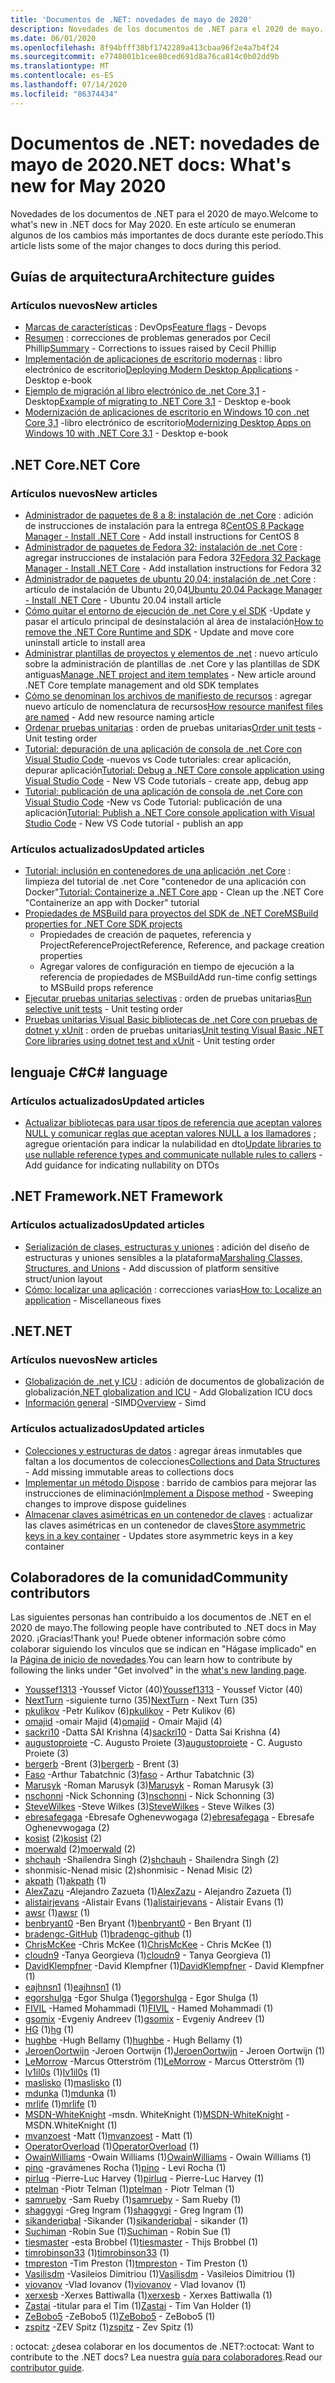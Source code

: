 ```yaml
---
title: 'Documentos de .NET: novedades de mayo de 2020'
description: Novedades de los documentos de .NET para el 2020 de mayo.
ms.date: 06/01/2020
ms.openlocfilehash: 8f94bfff38bf1742289a413cbaa96f2e4a7b4f24
ms.sourcegitcommit: e7748001b1cee80ced691d8a76ca814c0b02dd9b
ms.translationtype: MT
ms.contentlocale: es-ES
ms.lasthandoff: 07/14/2020
ms.locfileid: "86374434"
---
```

# <a name="net-docs-whats-new-for-may-2020"></a><span data-ttu-id="caa38-103">Documentos de .NET: novedades de mayo de 2020</span><span class="sxs-lookup"><span data-stu-id="caa38-103">.NET docs: What's new for May 2020</span></span>

<span data-ttu-id="caa38-104">Novedades de los documentos de .NET para el 2020 de mayo.</span><span class="sxs-lookup"><span data-stu-id="caa38-104">Welcome to what's new in .NET docs for May 2020.</span></span> <span data-ttu-id="caa38-105">En este artículo se enumeran algunos de los cambios más importantes de docs durante este período.</span><span class="sxs-lookup"><span data-stu-id="caa38-105">This article lists some of the major changes to docs during this period.</span></span>

## <a name="architecture-guides"></a><span data-ttu-id="caa38-106">Guías de arquitectura</span><span class="sxs-lookup"><span data-stu-id="caa38-106">Architecture guides</span></span>

### <a name="new-articles"></a><span data-ttu-id="caa38-107">Artículos nuevos</span><span class="sxs-lookup"><span data-stu-id="caa38-107">New articles</span></span>

- <span data-ttu-id="caa38-108">[Marcas de características](../architecture/cloud-native/feature-flags.md) : DevOps</span><span class="sxs-lookup"><span data-stu-id="caa38-108">[Feature flags](../architecture/cloud-native/feature-flags.md) - Devops</span></span>
- <span data-ttu-id="caa38-109">[Resumen](../architecture/cloud-native/summary.md) : correcciones de problemas generados por Cecil Phillip</span><span class="sxs-lookup"><span data-stu-id="caa38-109">[Summary](../architecture/cloud-native/summary.md) - Corrections to issues raised by Cecil Phillip</span></span>
- <span data-ttu-id="caa38-110">[Implementación de aplicaciones de escritorio modernas](../architecture/modernize-desktop/deploy-modern-applications.md) : libro electrónico de escritorio</span><span class="sxs-lookup"><span data-stu-id="caa38-110">[Deploying Modern Desktop Applications](../architecture/modernize-desktop/deploy-modern-applications.md) - Desktop e-book</span></span>
- <span data-ttu-id="caa38-111">[Ejemplo de migración al libro electrónico de .net Core 3,1](../architecture/modernize-desktop/example-migration-core.md) -Desktop</span><span class="sxs-lookup"><span data-stu-id="caa38-111">[Example of migrating to .NET Core 3.1](../architecture/modernize-desktop/example-migration-core.md) - Desktop e-book</span></span>
- <span data-ttu-id="caa38-112">[Modernización de aplicaciones de escritorio en Windows 10 con .net Core 3,1](../architecture/modernize-desktop/index.md) -libro electrónico de escritorio</span><span class="sxs-lookup"><span data-stu-id="caa38-112">[Modernizing Desktop Apps on Windows 10 with .NET Core 3.1](../architecture/modernize-desktop/index.md) - Desktop e-book</span></span>

## <a name="net-core"></a><span data-ttu-id="caa38-113">.NET Core</span><span class="sxs-lookup"><span data-stu-id="caa38-113">.NET Core</span></span>

### <a name="new-articles"></a><span data-ttu-id="caa38-114">Artículos nuevos</span><span class="sxs-lookup"><span data-stu-id="caa38-114">New articles</span></span>

- <span data-ttu-id="caa38-115">[Administrador de paquetes de 8 a 8: instalación de .net Core](../core/install/linux-package-manager-centos8.md) : adición de instrucciones de instalación para la entrega 8</span><span class="sxs-lookup"><span data-stu-id="caa38-115">[CentOS 8 Package Manager - Install .NET Core](../core/install/linux-package-manager-centos8.md) - Add install instructions for CentOS 8</span></span>
- <span data-ttu-id="caa38-116">[Administrador de paquetes de Fedora 32: instalación de .net Core](../core/install/linux-package-manager-fedora32.md) : agregar instrucciones de instalación para Fedora 32</span><span class="sxs-lookup"><span data-stu-id="caa38-116">[Fedora 32 Package Manager - Install .NET Core](../core/install/linux-package-manager-fedora32.md) - Add installation instructions for Fedora 32</span></span>
- <span data-ttu-id="caa38-117">[Administrador de paquetes de ubuntu 20,04: instalación de .net Core](../core/install/linux-package-manager-ubuntu-2004.md) : artículo de instalación de Ubuntu 20,04</span><span class="sxs-lookup"><span data-stu-id="caa38-117">[Ubuntu 20.04 Package Manager - Install .NET Core](../core/install/linux-package-manager-ubuntu-2004.md) - Ubuntu 20.04 install article</span></span>
- <span data-ttu-id="caa38-118">[Cómo quitar el entorno de ejecución de .net Core y el SDK](../core/install/remove-runtime-sdk-versions.md) -Update y pasar el artículo principal de desinstalación al área de instalación</span><span class="sxs-lookup"><span data-stu-id="caa38-118">[How to remove the .NET Core Runtime and SDK](../core/install/remove-runtime-sdk-versions.md) - Update and move core uninstall article to install area</span></span>
- <span data-ttu-id="caa38-119">[Administrar plantillas de proyectos y elementos de .net](../core/install/templates.md) : nuevo artículo sobre la administración de plantillas de .net Core y las plantillas de SDK antiguas</span><span class="sxs-lookup"><span data-stu-id="caa38-119">[Manage .NET project and item templates](../core/install/templates.md) - New article around .NET Core template management and old SDK templates</span></span>
- <span data-ttu-id="caa38-120">[Cómo se denominan los archivos de manifiesto de recursos](../core/resources/manifest-file-names.md) : agregar nuevo artículo de nomenclatura de recursos</span><span class="sxs-lookup"><span data-stu-id="caa38-120">[How resource manifest files are named](../core/resources/manifest-file-names.md) - Add new resource naming article</span></span>
- <span data-ttu-id="caa38-121">[Ordenar pruebas unitarias](../core/testing/order-unit-tests.md) : orden de pruebas unitarias</span><span class="sxs-lookup"><span data-stu-id="caa38-121">[Order unit tests](../core/testing/order-unit-tests.md) - Unit testing order</span></span>
- <span data-ttu-id="caa38-122">[Tutorial: depuración de una aplicación de consola de .net Core con Visual Studio Code](../core/tutorials/debugging-with-visual-studio-code.md) -nuevos vs Code tutoriales: crear aplicación, depurar aplicación</span><span class="sxs-lookup"><span data-stu-id="caa38-122">[Tutorial: Debug a .NET Core console application using Visual Studio Code](../core/tutorials/debugging-with-visual-studio-code.md) - New VS Code tutorials - create app, debug app</span></span>
- <span data-ttu-id="caa38-123">[Tutorial: publicación de una aplicación de consola de .net Core con Visual Studio Code](../core/tutorials/publishing-with-visual-studio-code.md) -New vs Code Tutorial: publicación de una aplicación</span><span class="sxs-lookup"><span data-stu-id="caa38-123">[Tutorial: Publish a .NET Core console application with Visual Studio Code](../core/tutorials/publishing-with-visual-studio-code.md) - New VS Code tutorial - publish an app</span></span>

### <a name="updated-articles"></a><span data-ttu-id="caa38-124">Artículos actualizados</span><span class="sxs-lookup"><span data-stu-id="caa38-124">Updated articles</span></span>

- <span data-ttu-id="caa38-125">[Tutorial: inclusión en contenedores de una aplicación .net Core](../core/docker/build-container.md) : limpieza del tutorial de .net Core "contenedor de una aplicación con Docker"</span><span class="sxs-lookup"><span data-stu-id="caa38-125">[Tutorial: Containerize a .NET Core app](../core/docker/build-container.md) - Clean up the .NET Core "Containerize an app with Docker" tutorial</span></span>
- [<span data-ttu-id="caa38-126">Propiedades de MSBuild para proyectos del SDK de .NET Core</span><span class="sxs-lookup"><span data-stu-id="caa38-126">MSBuild properties for .NET Core SDK projects</span></span>](../core/project-sdk/msbuild-props.md)
  - <span data-ttu-id="caa38-127">Propiedades de creación de paquetes, referencia y ProjectReference</span><span class="sxs-lookup"><span data-stu-id="caa38-127">ProjectReference, Reference, and package creation properties</span></span>
  - <span data-ttu-id="caa38-128">Agregar valores de configuración en tiempo de ejecución a la referencia de propiedades de MSBuild</span><span class="sxs-lookup"><span data-stu-id="caa38-128">Add run-time config settings to MSBuild props reference</span></span>
- <span data-ttu-id="caa38-129">[Ejecutar pruebas unitarias selectivas](../core/testing/selective-unit-tests.md) : orden de pruebas unitarias</span><span class="sxs-lookup"><span data-stu-id="caa38-129">[Run selective unit tests](../core/testing/selective-unit-tests.md) - Unit testing order</span></span>
- <span data-ttu-id="caa38-130">[Pruebas unitarias Visual Basic bibliotecas de .net Core con pruebas de dotnet y xUnit](../core/testing/unit-testing-visual-basic-with-dotnet-test.md) : orden de pruebas unitarias</span><span class="sxs-lookup"><span data-stu-id="caa38-130">[Unit testing Visual Basic .NET Core libraries using dotnet test and xUnit](../core/testing/unit-testing-visual-basic-with-dotnet-test.md) - Unit testing order</span></span>

## <a name="c-language"></a><span data-ttu-id="caa38-131">lenguaje C#</span><span class="sxs-lookup"><span data-stu-id="caa38-131">C# language</span></span>

### <a name="updated-articles"></a><span data-ttu-id="caa38-132">Artículos actualizados</span><span class="sxs-lookup"><span data-stu-id="caa38-132">Updated articles</span></span>

- <span data-ttu-id="caa38-133">[Actualizar bibliotecas para usar tipos de referencia que aceptan valores NULL y comunicar reglas que aceptan valores NULL a los llamadores](../csharp/nullable-migration-strategies.md) ; agregue orientación para indicar la nulabilidad en dto</span><span class="sxs-lookup"><span data-stu-id="caa38-133">[Update libraries to use nullable reference types and communicate nullable rules to callers](../csharp/nullable-migration-strategies.md) - Add guidance for indicating nullability on DTOs</span></span>

## <a name="net-framework"></a><span data-ttu-id="caa38-134">.NET Framework</span><span class="sxs-lookup"><span data-stu-id="caa38-134">.NET Framework</span></span>

### <a name="updated-articles"></a><span data-ttu-id="caa38-135">Artículos actualizados</span><span class="sxs-lookup"><span data-stu-id="caa38-135">Updated articles</span></span>

- <span data-ttu-id="caa38-136">[Serialización de clases, estructuras y uniones](../framework/interop/marshaling-classes-structures-and-unions.md) : adición del diseño de estructuras y uniones sensibles a la plataforma</span><span class="sxs-lookup"><span data-stu-id="caa38-136">[Marshaling Classes, Structures, and Unions](../framework/interop/marshaling-classes-structures-and-unions.md) - Add discussion of platform sensitive struct/union layout</span></span>
- <span data-ttu-id="caa38-137">[Cómo: localizar una aplicación](../framework/wpf/advanced/how-to-localize-an-application.md) : correcciones varias</span><span class="sxs-lookup"><span data-stu-id="caa38-137">[How to: Localize an application](../framework/wpf/advanced/how-to-localize-an-application.md) - Miscellaneous fixes</span></span>

## <a name="net"></a><span data-ttu-id="caa38-138">.NET</span><span class="sxs-lookup"><span data-stu-id="caa38-138">.NET</span></span>

### <a name="new-articles"></a><span data-ttu-id="caa38-139">Artículos nuevos</span><span class="sxs-lookup"><span data-stu-id="caa38-139">New articles</span></span>

- <span data-ttu-id="caa38-140">[Globalización de .net y ICU](../standard/globalization-localization/globalization-icu.md) : adición de documentos de globalización de globalización</span><span class="sxs-lookup"><span data-stu-id="caa38-140">[.NET globalization and ICU](../standard/globalization-localization/globalization-icu.md) - Add Globalization ICU docs</span></span>
- <span data-ttu-id="caa38-141">[Información general](../standard/simd.md) -SIMD</span><span class="sxs-lookup"><span data-stu-id="caa38-141">[Overview](../standard/simd.md) - Simd</span></span>

### <a name="updated-articles"></a><span data-ttu-id="caa38-142">Artículos actualizados</span><span class="sxs-lookup"><span data-stu-id="caa38-142">Updated articles</span></span>

- <span data-ttu-id="caa38-143">[Colecciones y estructuras de datos](../standard/collections/index.md) : agregar áreas inmutables que faltan a los documentos de colecciones</span><span class="sxs-lookup"><span data-stu-id="caa38-143">[Collections and Data Structures](../standard/collections/index.md) - Add missing immutable areas to collections docs</span></span>
- <span data-ttu-id="caa38-144">[Implementar un método Dispose](../standard/garbage-collection/implementing-dispose.md) : barrido de cambios para mejorar las instrucciones de eliminación</span><span class="sxs-lookup"><span data-stu-id="caa38-144">[Implement a Dispose method](../standard/garbage-collection/implementing-dispose.md) - Sweeping changes to improve dispose guidelines</span></span>
- <span data-ttu-id="caa38-145">[Almacenar claves asimétricas en un contenedor de claves](../standard/security/how-to-store-asymmetric-keys-in-a-key-container.md) : actualizar las claves asimétricas en un contenedor de claves</span><span class="sxs-lookup"><span data-stu-id="caa38-145">[Store asymmetric keys in a key container](../standard/security/how-to-store-asymmetric-keys-in-a-key-container.md) - Updates store asymmetric keys in a key container</span></span>

## <a name="community-contributors"></a><span data-ttu-id="caa38-146">Colaboradores de la comunidad</span><span class="sxs-lookup"><span data-stu-id="caa38-146">Community contributors</span></span>

<span data-ttu-id="caa38-147">Las siguientes personas han contribuido a los documentos de .NET en el 2020 de mayo.</span><span class="sxs-lookup"><span data-stu-id="caa38-147">The following people have contributed to .NET docs in May 2020.</span></span> <span data-ttu-id="caa38-148">¡Gracias!</span><span class="sxs-lookup"><span data-stu-id="caa38-148">Thank you!</span></span> <span data-ttu-id="caa38-149">Puede obtener información sobre cómo colaborar siguiendo los vínculos que se indican en "Hágase implicado" en la [Página de inicio de novedades](index.yml).</span><span class="sxs-lookup"><span data-stu-id="caa38-149">You can learn how to contribute by following the links under "Get involved" in the [what's new landing page](index.yml).</span></span>

- <span data-ttu-id="caa38-150">[Youssef1313](https://github.com/Youssef1313) -Youssef Victor (40)</span><span class="sxs-lookup"><span data-stu-id="caa38-150">[Youssef1313](https://github.com/Youssef1313) - Youssef Victor (40)</span></span>
- <span data-ttu-id="caa38-151">[NextTurn](https://github.com/NextTurn) -siguiente turno (35)</span><span class="sxs-lookup"><span data-stu-id="caa38-151">[NextTurn](https://github.com/NextTurn) - Next Turn (35)</span></span>
- <span data-ttu-id="caa38-152">[pkulikov](https://github.com/pkulikov) -Petr Kulikov (6)</span><span class="sxs-lookup"><span data-stu-id="caa38-152">[pkulikov](https://github.com/pkulikov) - Petr Kulikov (6)</span></span>
- <span data-ttu-id="caa38-153">[omajid](https://github.com/omajid) -omair Majid (4)</span><span class="sxs-lookup"><span data-stu-id="caa38-153">[omajid](https://github.com/omajid) - Omair Majid (4)</span></span>
- <span data-ttu-id="caa38-154">[sackri10](https://github.com/sackri10) -Datta SAI Krishna (4)</span><span class="sxs-lookup"><span data-stu-id="caa38-154">[sackri10](https://github.com/sackri10) - Datta Sai Krishna (4)</span></span>
- <span data-ttu-id="caa38-155">[augustoproiete](https://github.com/augustoproiete) -C. Augusto Proiete (3)</span><span class="sxs-lookup"><span data-stu-id="caa38-155">[augustoproiete](https://github.com/augustoproiete) - C. Augusto Proiete (3)</span></span>
- <span data-ttu-id="caa38-156">[bergerb](https://github.com/bergerb) -Brent (3)</span><span class="sxs-lookup"><span data-stu-id="caa38-156">[bergerb](https://github.com/bergerb) - Brent (3)</span></span>
- <span data-ttu-id="caa38-157">[Faso](https://github.com/faso) -Arthur Tabatchnic (3)</span><span class="sxs-lookup"><span data-stu-id="caa38-157">[faso](https://github.com/faso) - Arthur Tabatchnic (3)</span></span>
- <span data-ttu-id="caa38-158">[Marusyk](https://github.com/Marusyk) -Roman Marusyk (3)</span><span class="sxs-lookup"><span data-stu-id="caa38-158">[Marusyk](https://github.com/Marusyk) - Roman Marusyk (3)</span></span>
- <span data-ttu-id="caa38-159">[nschonni](https://github.com/nschonni) -Nick Schonning (3)</span><span class="sxs-lookup"><span data-stu-id="caa38-159">[nschonni](https://github.com/nschonni) - Nick Schonning (3)</span></span>
- <span data-ttu-id="caa38-160">[SteveWilkes](https://github.com/SteveWilkes) -Steve Wilkes (3)</span><span class="sxs-lookup"><span data-stu-id="caa38-160">[SteveWilkes](https://github.com/SteveWilkes) - Steve Wilkes (3)</span></span>
- <span data-ttu-id="caa38-161">[ebresafegaga](https://github.com/ebresafegaga) -Ebresafe Oghenevwogaga (2)</span><span class="sxs-lookup"><span data-stu-id="caa38-161">[ebresafegaga](https://github.com/ebresafegaga) - Ebresafe Oghenevwogaga (2)</span></span>
- <span data-ttu-id="caa38-162">[kosist](https://github.com/kosist) (2)</span><span class="sxs-lookup"><span data-stu-id="caa38-162">[kosist](https://github.com/kosist) (2)</span></span>
- <span data-ttu-id="caa38-163">[moerwald](https://github.com/moerwald) (2)</span><span class="sxs-lookup"><span data-stu-id="caa38-163">[moerwald](https://github.com/moerwald) (2)</span></span>
- <span data-ttu-id="caa38-164">[shchauh](https://github.com/shchauh) -Shailendra Singh (2)</span><span class="sxs-lookup"><span data-stu-id="caa38-164">[shchauh](https://github.com/shchauh) - Shailendra Singh (2)</span></span>
- <span data-ttu-id="caa38-165">shonmisic-Nenad misic (2)</span><span class="sxs-lookup"><span data-stu-id="caa38-165">shonmisic - Nenad Misic (2)</span></span>
- <span data-ttu-id="caa38-166">[akpath](https://github.com/akpath) (1)</span><span class="sxs-lookup"><span data-stu-id="caa38-166">[akpath](https://github.com/akpath) (1)</span></span>
- <span data-ttu-id="caa38-167">[AlexZazu](https://github.com/AlexZazu) -Alejandro Zazueta (1)</span><span class="sxs-lookup"><span data-stu-id="caa38-167">[AlexZazu](https://github.com/AlexZazu) - Alejandro Zazueta (1)</span></span>
- <span data-ttu-id="caa38-168">[alistairjevans](https://github.com/alistairjevans) -Alistair Evans (1)</span><span class="sxs-lookup"><span data-stu-id="caa38-168">[alistairjevans](https://github.com/alistairjevans) - Alistair Evans (1)</span></span>
- <span data-ttu-id="caa38-169">[awsr](https://github.com/awsr) (1)</span><span class="sxs-lookup"><span data-stu-id="caa38-169">[awsr](https://github.com/awsr) (1)</span></span>
- <span data-ttu-id="caa38-170">[benbryant0](https://github.com/benbryant0) -Ben Bryant (1)</span><span class="sxs-lookup"><span data-stu-id="caa38-170">[benbryant0](https://github.com/benbryant0) - Ben Bryant (1)</span></span>
- <span data-ttu-id="caa38-171">[bradengc-GitHub](https://github.com/bradengc-github) (1)</span><span class="sxs-lookup"><span data-stu-id="caa38-171">[bradengc-github](https://github.com/bradengc-github) (1)</span></span>
- <span data-ttu-id="caa38-172">[ChrisMcKee](https://github.com/ChrisMcKee) -Chris McKee (1)</span><span class="sxs-lookup"><span data-stu-id="caa38-172">[ChrisMcKee](https://github.com/ChrisMcKee) - Chris McKee (1)</span></span>
- <span data-ttu-id="caa38-173">[cloudn9](https://github.com/cloudn9) -Tanya Georgieva (1)</span><span class="sxs-lookup"><span data-stu-id="caa38-173">[cloudn9](https://github.com/cloudn9) - Tanya Georgieva (1)</span></span>
- <span data-ttu-id="caa38-174">[DavidKlempfner](https://github.com/DavidKlempfner) -David Klempfner (1)</span><span class="sxs-lookup"><span data-stu-id="caa38-174">[DavidKlempfner](https://github.com/DavidKlempfner) - David Klempfner (1)</span></span>
- <span data-ttu-id="caa38-175">[eajhnsn1](https://github.com/eajhnsn1) (1)</span><span class="sxs-lookup"><span data-stu-id="caa38-175">[eajhnsn1](https://github.com/eajhnsn1) (1)</span></span>
- <span data-ttu-id="caa38-176">[egorshulga](https://github.com/egorshulga) -Egor Shulga (1)</span><span class="sxs-lookup"><span data-stu-id="caa38-176">[egorshulga](https://github.com/egorshulga) - Egor Shulga (1)</span></span>
- <span data-ttu-id="caa38-177">[FIVIL](https://github.com/FIVIL) -Hamed Mohammadi (1)</span><span class="sxs-lookup"><span data-stu-id="caa38-177">[FIVIL](https://github.com/FIVIL) - Hamed Mohammadi (1)</span></span>
- <span data-ttu-id="caa38-178">[gsomix](https://github.com/gsomix) -Evgeniy Andreev (1)</span><span class="sxs-lookup"><span data-stu-id="caa38-178">[gsomix](https://github.com/gsomix) - Evgeniy Andreev (1)</span></span>
- <span data-ttu-id="caa38-179">[HG](https://github.com/hg) (1)</span><span class="sxs-lookup"><span data-stu-id="caa38-179">[hg](https://github.com/hg) (1)</span></span>
- <span data-ttu-id="caa38-180">[hughbe](https://github.com/hughbe) -Hugh Bellamy (1)</span><span class="sxs-lookup"><span data-stu-id="caa38-180">[hughbe](https://github.com/hughbe) - Hugh Bellamy (1)</span></span>
- <span data-ttu-id="caa38-181">[JeroenOortwijn](https://github.com/JeroenOortwijn) -Jeroen Oortwijn (1)</span><span class="sxs-lookup"><span data-stu-id="caa38-181">[JeroenOortwijn](https://github.com/JeroenOortwijn) - Jeroen Oortwijn (1)</span></span>
- <span data-ttu-id="caa38-182">[LeMorrow](https://github.com/LeMorrow) -Marcus Otterström (1)</span><span class="sxs-lookup"><span data-stu-id="caa38-182">[LeMorrow](https://github.com/LeMorrow) - Marcus Otterström (1)</span></span>
- <span data-ttu-id="caa38-183">[lv1il0s](https://github.com/lv1il0s) (1)</span><span class="sxs-lookup"><span data-stu-id="caa38-183">[lv1il0s](https://github.com/lv1il0s) (1)</span></span>
- <span data-ttu-id="caa38-184">[maslisko](https://github.com/maslisko) (1)</span><span class="sxs-lookup"><span data-stu-id="caa38-184">[maslisko](https://github.com/maslisko) (1)</span></span>
- <span data-ttu-id="caa38-185">[mdunka](https://github.com/mdunka) (1)</span><span class="sxs-lookup"><span data-stu-id="caa38-185">[mdunka](https://github.com/mdunka) (1)</span></span>
- <span data-ttu-id="caa38-186">[mrlife](https://github.com/mrlife) (1)</span><span class="sxs-lookup"><span data-stu-id="caa38-186">[mrlife](https://github.com/mrlife) (1)</span></span>
- <span data-ttu-id="caa38-187">[MSDN-WhiteKnight](https://github.com/MSDN-WhiteKnight) -msdn. WhiteKnight (1)</span><span class="sxs-lookup"><span data-stu-id="caa38-187">[MSDN-WhiteKnight](https://github.com/MSDN-WhiteKnight) - MSDN.WhiteKnight (1)</span></span>
- <span data-ttu-id="caa38-188">[mvanzoest](https://github.com/mvanzoest) -Matt (1)</span><span class="sxs-lookup"><span data-stu-id="caa38-188">[mvanzoest](https://github.com/mvanzoest) - Matt (1)</span></span>
- <span data-ttu-id="caa38-189">[OperatorOverload](https://github.com/OperatorOverload) (1)</span><span class="sxs-lookup"><span data-stu-id="caa38-189">[OperatorOverload](https://github.com/OperatorOverload) (1)</span></span>
- <span data-ttu-id="caa38-190">[OwainWilliams](https://github.com/OwainWilliams) -Owain Williams (1)</span><span class="sxs-lookup"><span data-stu-id="caa38-190">[OwainWilliams](https://github.com/OwainWilliams) - Owain Williams (1)</span></span>
- <span data-ttu-id="caa38-191">[pino](https://github.com/pino) -gravámenes Rocha (1)</span><span class="sxs-lookup"><span data-stu-id="caa38-191">[pino](https://github.com/pino) - Levi Rocha (1)</span></span>
- <span data-ttu-id="caa38-192">[pirluq](https://github.com/pirluq) -Pierre-Luc Harvey (1)</span><span class="sxs-lookup"><span data-stu-id="caa38-192">[pirluq](https://github.com/pirluq) - Pierre-Luc Harvey (1)</span></span>
- <span data-ttu-id="caa38-193">[ptelman](https://github.com/ptelman) -Piotr Telman (1)</span><span class="sxs-lookup"><span data-stu-id="caa38-193">[ptelman](https://github.com/ptelman) - Piotr Telman (1)</span></span>
- <span data-ttu-id="caa38-194">[samrueby](https://github.com/samrueby) -Sam Rueby (1)</span><span class="sxs-lookup"><span data-stu-id="caa38-194">[samrueby](https://github.com/samrueby) - Sam Rueby (1)</span></span>
- <span data-ttu-id="caa38-195">[shaggygi](https://github.com/shaggygi) -Greg Ingram (1)</span><span class="sxs-lookup"><span data-stu-id="caa38-195">[shaggygi](https://github.com/shaggygi) - Greg Ingram (1)</span></span>
- <span data-ttu-id="caa38-196">[sikanderiqbal](https://github.com/sikanderiqbal) -Sikander (1)</span><span class="sxs-lookup"><span data-stu-id="caa38-196">[sikanderiqbal](https://github.com/sikanderiqbal) - sikander (1)</span></span>
- <span data-ttu-id="caa38-197">[Suchiman](https://github.com/Suchiman) -Robin Sue (1)</span><span class="sxs-lookup"><span data-stu-id="caa38-197">[Suchiman](https://github.com/Suchiman) - Robin Sue (1)</span></span>
- <span data-ttu-id="caa38-198">[tiesmaster](https://github.com/tiesmaster) -esta Brobbel (1)</span><span class="sxs-lookup"><span data-stu-id="caa38-198">[tiesmaster](https://github.com/tiesmaster) - Thijs Brobbel (1)</span></span>
- <span data-ttu-id="caa38-199">[timrobinson33](https://github.com/timrobinson33) (1)</span><span class="sxs-lookup"><span data-stu-id="caa38-199">[timrobinson33](https://github.com/timrobinson33) (1)</span></span>
- <span data-ttu-id="caa38-200">[tmpreston](https://github.com/tmpreston) -Tim Preston (1)</span><span class="sxs-lookup"><span data-stu-id="caa38-200">[tmpreston](https://github.com/tmpreston) - Tim Preston (1)</span></span>
- <span data-ttu-id="caa38-201">[Vasilisdm](https://github.com/Vasilisdm) -Vasileios Dimitriou (1)</span><span class="sxs-lookup"><span data-stu-id="caa38-201">[Vasilisdm](https://github.com/Vasilisdm) - Vasileios Dimitriou (1)</span></span>
- <span data-ttu-id="caa38-202">[viovanov](https://github.com/viovanov) -Vlad Iovanov (1)</span><span class="sxs-lookup"><span data-stu-id="caa38-202">[viovanov](https://github.com/viovanov) - Vlad Iovanov (1)</span></span>
- <span data-ttu-id="caa38-203">[xerxesb](https://github.com/xerxesb) -Xerxes Battiwalla (1)</span><span class="sxs-lookup"><span data-stu-id="caa38-203">[xerxesb](https://github.com/xerxesb) - Xerxes Battiwalla (1)</span></span>
- <span data-ttu-id="caa38-204">[Zastai](https://github.com/Zastai) -titular para el Tim (1)</span><span class="sxs-lookup"><span data-stu-id="caa38-204">[Zastai](https://github.com/Zastai) - Tim Van Holder (1)</span></span>
- <span data-ttu-id="caa38-205">[ZeBobo5](https://github.com/ZeBobo5) -ZeBobo5 (1)</span><span class="sxs-lookup"><span data-stu-id="caa38-205">[ZeBobo5](https://github.com/ZeBobo5) - ZeBobo5 (1)</span></span>
- <span data-ttu-id="caa38-206">[zspitz](https://github.com/zspitz) -ZEV Spitz (1)</span><span class="sxs-lookup"><span data-stu-id="caa38-206">[zspitz](https://github.com/zspitz) - Zev Spitz (1)</span></span>

<span data-ttu-id="caa38-207">: octocat: ¿desea colaborar en los documentos de .NET?</span><span class="sxs-lookup"><span data-stu-id="caa38-207">:octocat: Want to contribute to the .NET docs?</span></span> <span data-ttu-id="caa38-208">Lea nuestra [guía para colaboradores](https://docs.microsoft.com/contribute/dotnet/dotnet-contribute).</span><span class="sxs-lookup"><span data-stu-id="caa38-208">Read our [contributor guide](https://docs.microsoft.com/contribute/dotnet/dotnet-contribute).</span></span>
